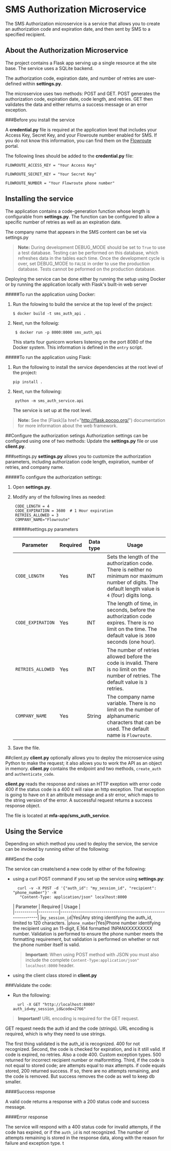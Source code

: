 # SMS Authorization Microservice
The SMS Authorization microservice is a service that allows you to create an authorization code and expiration date, and then sent by SMS to a specified recipient. 
## About the Authorization Microservice

The project contains a Flask app serving up a single resource at the site base.
The service uses a SQLite backend.

The authorization code, expiration date, and number of retries are user-defined within **settings.py**.

The microservice uses two methods: POST and GET. POST generates the authorization code, expiration date, code length, and retries. GET then validates the data and either returns a success message or an error exception. 

###Before you install the service

A **credential.py** file is required at the application level that includes your Access Key, Secret Key, and your Flowroute number enabled for SMS. If you do not know this information, you can find them on the [Flowroute](https:https://manage.flowroute.com) portal. 

The following lines should be added to the **credential.py** file:

	FLOWROUTE_ACCESS_KEY = "Your Access Key"

	FLOWROUTE_SECRET_KEY = "Your Secret Key"

	FLOWROUTE_NUMBER = "Your Flowroute phone number"
## Installing the service

The application contains a code-generation function whose length is configurable from **settings.py**. The function can be configured to allow a specific number of retries as well as an expiration date.

The company name that appears in the SMS content can be set via settings.py

>**Note:** During development DEBUG\_MODE should be set to `True` to use a test database. Testing can be performed on this database, which refreshes data in the tables each time. Once the development cycle is over, set DEBUG\_MODE to `FALSE` in order to use the production database. Tests cannot be peformed on the production database.  

Deploying the service can be done either by running the setup using Docker or by running the application locally with Flask's built-in web server

#####To run the application using Docker:	

1.	Run the folowing to build the service at the top level of the project:

		$ docker build -t sms_auth_api .

2. Next, run the followig:

		$ docker run -p 8000:8000 sms_auth_api
	
	This starts four gunicorn workers listening on the port 8080 of the Docker system. This information is defined in the `entry` script.


#####To run the application using Flask:

1.	Run the following to install the service dependencies at the root level of the project:

		pip install .

2. Next, run the following:
		
		python -m sms_auth_service.api
	
	The service is set up at the root level.
	
>**Note:** See the [Flask](a href="http://flask.pocoo.org/") documentation for more information about the web framework.

##Configure the authorization setings
Authorization settings can be configured using one of two methods: Update the **settings.py** file or use **client.py**.

###settings.py
**settings.py** allows you to customize the authorization parameters, including authorization code length, expiration, number of retries, and company name. 

#####To configure the authorization settings:

1. Open **settings.py**.

2. Modify any of the following lines as needed: 
		
		CODE_LENGTH = 4
		CODE_EXPIRATION = 3600  # 1 Hour expiration
		RETRIES_ALLOWED = 3
		COMPANY_NAME="Flowroute"

	######settings.py parameters

	| Parameter | Required | Data type|Usage                                                                                	|
	|-----------|----------|----------|------------------------------|
	|`CODE_LENGTH`| Yes|	INT	| Sets the length of the authorization code. There is neither no minimum nor maximum number of digits. The default length value is `4` (four) digits long.| 
	|`CODE_EXPIRATION`|Yes| INT| The length of time, in seconds, before the authorization code expires. There is no limit on the time. The default value is `3600` seconds (one hour).
	|`RETRIES_ALLOWED`|Yes	|INT|	The number of retries allowed before the code is invalid. There is no limit on the number of retries. The default value is `3` retries. |
	|`COMPANY_NAME`|Yes|String|The company name variable. There is no limit on the number of alphanumeric characters that can be used. The default name is `Flowroute`.|

3. Save the file.

##client.py
 **client.py** optionally allows you to deploy the microservice using Python to make the request; it also allows you to work the API as an object in memory. **client.py** contains the endpoint and two methods, `create_auth` and `authenticate_code`. 

**client.py** reads the response and raises an HTTP exeption with error code 400 if the status code is a 400 it will raise an http exception. That exception is going to have on it an attribute message and a str error, which maps to the string version of the error. A successful request returns a success response object.

The file is located at **mfa-app/sms\_auth_service**.

## Using the Service

Depending on which method you used to deploy the service, the service can be invoked by running either of the following:

###Send the code

The service can create/send a new code by either of the following:

* using a curl POST command if you set up the service using **settings.py**:

		curl -v -X POST -d '{"auth_id": "my_session_id", "recipient": "phone_number"}' -H 
		 "Content-Type: application/json" localhost:8000
	
	| Parameter | Required | Usage |                                                                               
|-----------|----------|---------------------------------------------------------------|
|`my_session_id`|Yes|Any string identifying the auth_id, limited to 120 characters.
|`phone_number`|Yes|Phone number identifying the recipient using an 11-digit, E.164 formatted *1NPANXXXXXXXXX* number. Validation is performed to ensure the phone number meets the formatting requirement, but validation is performed on whether or not the phone number itself is valid. 

	>**Important:** When using POST method with JSON you must also include the complete `Content-Type:application/json" localhost:8000` header. 

* using the client class stored in **client.py** 

###Validate the code:
* Run the following:

		url -X GET "http://localhost:8000?auth_id=my_session_id&code=2766"
		
>**Important!** URL encoding is required for the GET request.
		
GET request needs the auth id and the code (strings). URL encoding is required, which is why they need to use strings.  

The first thing validated is the auth_id is recognized. 400 for not recognized.
Second, the code is checked for expiration, and is it still valid.
If code is expired, no retries. Also a code 400. Custom exception types. 500 returned for incorrect recipient number or malformtting.
Third, if the code is not equal to stored code; are attempts equal to max attempts. if code equals stored, 200 returned success. If so, there are no attempts remaining, and the code is removed. But success removes the code as well to keep db smaller.

####Success response

A valid code returns a response with a 200 status code and success message.

####Error response

The service will respond with a 400 status code for invalid attempts, if the code has expired, or if the `auth_id` is not recognized. The number of attempts remaining is stored in the response data, along with the reason for failure and exception type.
t


